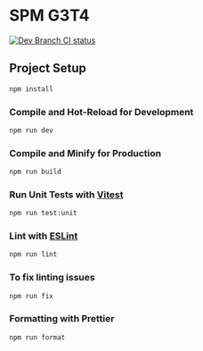 # SPM G3T4

[![Dev Branch CI status](https://github.com/rhythmlover/SPM/actions/workflows/ci.yml/badge.svg?branch=dev&event=pull_request)](https://github.com/rhythmlover/SPM/actions/workflows/ci.yml)

## Project Setup

```sh
npm install
```

### Compile and Hot-Reload for Development

```sh
npm run dev
```

### Compile and Minify for Production

```sh
npm run build
```

### Run Unit Tests with [Vitest](https://vitest.dev/)

```sh
npm run test:unit
```

### Lint with [ESLint](https://eslint.org/)

```sh
npm run lint
```

### To fix linting issues

```sh
npm run fix
```

### Formatting with Prettier

```sh
npm run format
```
